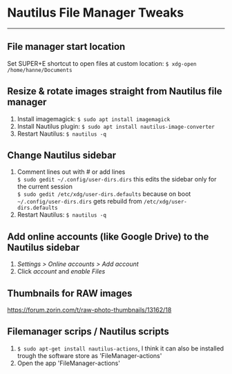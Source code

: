 # Nautilus File Manager Tweaks
---

## File manager start location
Set SUPER+E shortcut to open files at custom location: ``$ xdg-open /home/hanne/Documents``

## Resize & rotate images straight from Nautilus file manager
1. Install imagemagick: ``$ sudo apt install imagemagick``
2. Install Nautilus plugin: ``$ sudo apt install nautilus-image-converter``
3. Restart Nautilus: ``$ nautilus -q``

## Change Nautilus sidebar
1. Comment lines out with # or add lines<br>
   ``$ sudo gedit ~/.config/user-dirs.dirs`` this edits the sidebar only for the current session<br>
   ``$ sudo gedit /etc/xdg/user-dirs.defaults`` because on boot ``~/.config/user-dirs.dirs`` gets rebuild from ``/etc/xdg/user-dirs.defaults``
2. Restart Nautilus: ``$ nautilus -q``

## Add online accounts (like Google Drive) to the Nautilus sidebar
1. *Settings > Online accounts > Add account*
2. Click *account* and *enable Files*

## Thumbnails for RAW images
https://forum.zorin.com/t/raw-photo-thumbnails/13162/18

## Filemanager scrips / Nautilus scripts
1. ``$ sudo apt-get install nautilus-actions``, I think it can also be installed trough the software store as 'FileManager-actions'
2. Open the app 'FileManager-actions'
